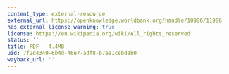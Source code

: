 ```yaml
---
content_type: external-resource
external_url: https://openknowledge.worldbank.org/handle/10986/11986
has_external_license_warning: true
license: https://en.wikipedia.org/wiki/All_rights_reserved
status: ''
title: PDF - 4.4MB
uid: 7f2d4349-6b4d-46e7-adf8-b7ee1cebdab0
wayback_url: ''
---
```

